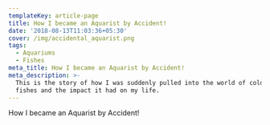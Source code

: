 ```yaml
---
templateKey: article-page
title: How I became an Aquarist by Accident!
date: '2018-08-13T11:03:36+05:30'
cover: /img/accidental_aquarist.png
tags:
  - Aquariums
  - Fishes
meta_title: How I became an Aquarist by Accident!
meta_description: >-
  This is the story of how I was suddenly pulled into the world of colorful
  fishes and the impact it had on my life.
---
```

How I became an Aquarist by Accident!
